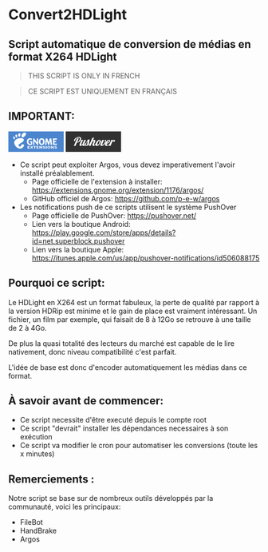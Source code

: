 # Convert2HDLight
## Script automatique de conversion de médias en format X264 HDLight

> THIS SCRIPT IS ONLY IN FRENCH

> CE SCRIPT EST UNIQUEMENT EN FRANÇAIS

## **IMPORTANT:**

[<img src="https://github.com/Z0uZOU/Convert2HDLight/blob/master/.cache-icons/extensions-gnome.png">](https://extensions.gnome.org/extension/1176/argos/) 
[<img src="https://github.com/Z0uZOU/Convert2HDLight/blob/master/.cache-icons/pushover.png">](https://pushover.net/)

+ Ce script peut exploiter Argos, vous devez imperativement l'avoir installé préalablement.
  - Page officielle de l'extension à installer: https://extensions.gnome.org/extension/1176/argos/
  - GitHub officiel de Argos: https://github.com/p-e-w/argos
+ Les notifications push de ce scripts utilisent le système PushOver
  - Page officielle de PushOver: https://pushover.net/
  - Lien vers la boutique Android: https://play.google.com/store/apps/details?id=net.superblock.pushover
  - Lien vers la boutique Apple: https://itunes.apple.com/us/app/pushover-notifications/id506088175

## **Pourquoi ce script:**

Le HDLight en X264 est un format fabuleux, la perte de qualité par rapport à la version HDRip est minime et le gain de place est vraiment intéressant. Un fichier, un film par exemple, qui faisait de 8 à 12Go se retrouve à une taille de 2 à 4Go.

De plus la quasi totalité des lecteurs du marché est capable de le lire nativement, donc niveau compatibilité c'est parfait.

L'idée de base est donc d'encoder automatiquement les médias dans ce format.

## **À savoir avant de commencer:**
- Ce script necessite d'être executé depuis le compte root
- Ce script "devrait" installer les dépendances necessaires à son exécution
- Ce script va modifier le cron pour automatiser les conversions (toute les x minutes)


## **Remerciements :**

Notre script se base sur de nombreux outils développés par la communauté, voici les principaux:
- FileBot
- HandBrake
- Argos
